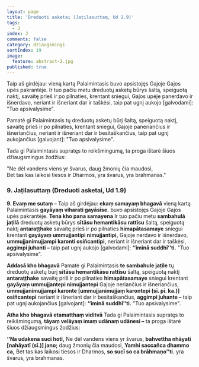 ```yaml
---
layout: page
title: 'Dreduoti asketai (Jaṭilasuttaṃ, Ud 1.9)'
tags:
  - J
index: J
comments: false
category: dziaugsmingi
sortIndex: 19
image:
  feature: abstract-2.jpg
published: true
---
```


Taip aš girdėjau: vieną kartą Palaimintasis buvo apsistojęs Gajoje Gajos upės pakrantėje. Ir tuo pačiu metu dreduotų asketų būrys šaltą, speiguotą naktį, savaitę prieš ir po pilnaties, krentant sniegui, Gajos upėje panerdavo ir išnerdavo, neriant ir išneriant dar ir taškėsi, taip pat ugnį aukojo [galvodami]: "Tuo apsivalysime".

Pamatė gi Palaimintasis tų dreduotų asketų būrį šaltą, speiguotą naktį, savaitę prieš ir po pilnaties, krentant sniegui, Gajoje paneriančius ir išneriančius, neriant ir išneriant dar ir besitaškančius, taip pat ugnį aukojančius [galvojant]: "Tuo apsivalysime".

Tada gi Palaimintasis supratęs to reikšmingumą, ta proga ištarė šiuos džiaugsmingus žodžius:

"Ne dėl vandens viens yr švarus, daug žmonių čia maudosi,  
Bet tas kas laikosi tiesos ir Dharmos, yra švarus, yra brahmanas."

### 9. Jaṭilasuttaṃ (Dreduoti asketai, Ud 1.9)

**9. Evaṃ me sutaṃ –** Taip aš girdėjau: **ekaṃ samayaṃ bhagavā** vieną kartą Palaimintasis **gayāyaṃ viharati gayāsīse.** buvo apsistojęs Gajoje Gajos upės pakrantėje. **Tena kho pana samayena** Ir tuo pačiu metu **sambahulā jaṭilā** dreduotų asketų būrys **sītāsu hemantikāsu rattīsu** šaltą, speiguotą naktį **antaraṭṭhake** savaitę prieš ir po pilnaties **himapātasamaye** sniegui krentant **gayāyaṃ ummujjantipi nimujjantipi,** Gajoje nerdavo ir išnerdavo, **ummujjanimujjampi karonti osiñcantipi,** neriant ir išneriant dar ir taškėsi, **aggimpi juhanti –** taip pat ugnį aukojo [galvodami]: **‘‘iminā suddhī’’ti.** "Tuo apsivalysime".

**Addasā kho bhagavā** Pamatė gi Palaimintasis **te sambahule jaṭile** tų dreduotų asketų būrį **sītāsu hemantikāsu rattīsu** šaltą, speiguotą naktį **antaraṭṭhake** savaitę priš ir po pilnaties **himapātasamaye** sniegui krentant **gayāyaṃ ummujjantepi nimujjantepi** Gajoje neriančius ir išneriančius, **ummujjanimujjampi karonte [ummujjanimujjaṃ karontepi (sī. pī. ka.)] osiñcantepi** neriant ir išneriant dar ir besitaškančius, **aggimpi juhante –** taip pat ugnį aukojančius [galvojant]: **‘‘iminā suddhī’’ti.** "Tuo apsivalysime".

**Atha kho bhagavā etamatthaṃ viditvā** Tada gi Palaimintasis supratęs to reikšmingumą, **tāyaṃ velāyaṃ imaṃ udānaṃ udānesi –** ta proga ištarė šiuos džiaugsmingus žodžius:

**‘‘Na udakena sucī hotī,** Ne dėl vandens viens yr švarus, **bahvettha nhāyatī [nahāyatī (sī.)] jano;** daug žmonių čia maudosi,
**Yamhi saccañca dhammo ca,** Bet tas kas laikosi tiesos ir Dharmos, **so sucī so ca brāhmaṇo’’ti.** yra švarus, yra brahmanas.
